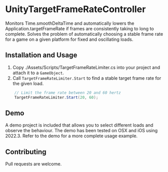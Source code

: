 # UnityTargetFrameRateController

Monitors Time.smoothDeltaTime and automatically lowers the Application.targetFrameRate if frames are consistently taking to long to complete.  Solves the problem of automatically choosing a stable frame rate for a game on a given platform for fixed and oscillating loads.

## Installation and Usage
1. Copy ./Assets/Scripts/TargetFrameRateLimiter.cs into your project and attach it to a `GameObject`.
2. Call `TargetFrameRateLimiter.Start` to find a stable target frame rate for the given load.
```csharp
    // Limit the frame rate between 20 and 60 hertz
    TargetFrameRateLimiter.Start(20, 60);
```
## Demo
A demo project is included that allows you to select different loads and observe the behaviour.  The demo has been tested on OSX and iOS using 2022.3.  Refer to the demo for a more complete usage example.

## Contributing
Pull requests are welcome.